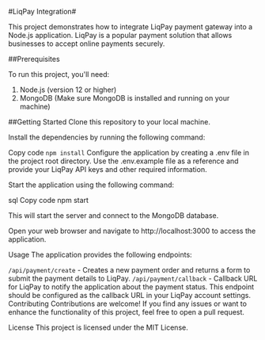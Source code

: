 #LiqPay Integration#

This project demonstrates how to integrate LiqPay payment gateway into a Node.js application. LiqPay is a popular payment solution that allows businesses to accept online payments securely.

##Prerequisites

To run this project, you'll need:

1. Node.js (version 12 or higher)
2. MongoDB (Make sure MongoDB is installed and running on your machine)

##Getting Started
Clone this repository to your local machine.

Install the dependencies by running the following command:

Copy code
`npm install`
Configure the application by creating a .env file in the project root directory. Use the .env.example file as a reference and provide your LiqPay API keys and other required information.

Start the application using the following command:

sql
Copy code
npm start

This will start the server and connect to the MongoDB database.

Open your web browser and navigate to http://localhost:3000 to access the application.

Usage
The application provides the following endpoints:

`/api/payment/create` - Creates a new payment order and returns a form to submit the payment details to LiqPay.
`/api/payment/callback` - Callback URL for LiqPay to notify the application about the payment status. This endpoint should be configured as the callback URL in your LiqPay account settings.
Contributing
Contributions are welcome! If you find any issues or want to enhance the functionality of this project, feel free to open a pull request.

License
This project is licensed under the MIT License.
